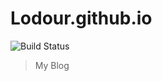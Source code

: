 # Lodour.github.io

![Build Status](https://github.com/Lodour/Lodour.github.io/actions/workflows/deployment.yml/badge.svg)

> My Blog
